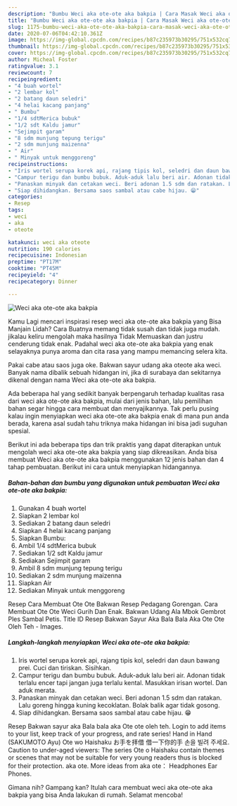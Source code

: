 ```yaml
---
description: "Bumbu Weci aka ote-ote aka bakpia | Cara Masak Weci aka ote-ote aka bakpia Yang Menggugah Selera"
title: "Bumbu Weci aka ote-ote aka bakpia | Cara Masak Weci aka ote-ote aka bakpia Yang Menggugah Selera"
slug: 1175-bumbu-weci-aka-ote-ote-aka-bakpia-cara-masak-weci-aka-ote-ote-aka-bakpia-yang-menggugah-selera
date: 2020-07-06T04:42:10.361Z
image: https://img-global.cpcdn.com/recipes/b87c235973b30295/751x532cq70/weci-aka-ote-ote-aka-bakpia-foto-resep-utama.jpg
thumbnail: https://img-global.cpcdn.com/recipes/b87c235973b30295/751x532cq70/weci-aka-ote-ote-aka-bakpia-foto-resep-utama.jpg
cover: https://img-global.cpcdn.com/recipes/b87c235973b30295/751x532cq70/weci-aka-ote-ote-aka-bakpia-foto-resep-utama.jpg
author: Micheal Foster
ratingvalue: 3.1
reviewcount: 7
recipeingredient:
- "4 buah wortel"
- "2 lembar kol"
- "2 batang daun seledri"
- "4 helai kacang panjang"
- " Bumbu"
- "1/4 sdtMerica bubuk"
- "1/2 sdt Kaldu jamur"
- "Sejimpit garam"
- "8 sdm munjung tepung terigu"
- "2 sdm munjung maizenna"
- " Air"
- " Minyak untuk menggoreng"
recipeinstructions:
- "Iris wortel serupa korek api, rajang tipis kol, seledri dan daun bawang prei. Cuci dan tiriskan. Sisihkan."
- "Campur terigu dan bumbu bubuk. Aduk-aduk lalu beri air. Adonan tidak terlalu encer tapi jangan juga terlalu kental. Masukkan irisan wortel. Dan aduk merata."
- "Panaskan minyak dan cetakan weci. Beri adonan 1.5 sdm dan ratakan. Lalu goreng hingga kuning kecoklatan. Bolak balik agar tidak gosong."
- "Siap dihidangkan. Bersama saos sambal atau cabe hijau. 😁"
categories:
- Resep
tags:
- weci
- aka
- oteote

katakunci: weci aka oteote 
nutrition: 190 calories
recipecuisine: Indonesian
preptime: "PT17M"
cooktime: "PT45M"
recipeyield: "4"
recipecategory: Dinner

---
```



![Weci aka ote-ote aka bakpia](https://img-global.cpcdn.com/recipes/b87c235973b30295/751x532cq70/weci-aka-ote-ote-aka-bakpia-foto-resep-utama.jpg)

Kamu Lagi mencari inspirasi resep weci aka ote-ote aka bakpia yang Bisa Manjain Lidah? Cara Buatnya memang tidak susah dan tidak juga mudah. jikalau keliru mengolah maka hasilnya Tidak Memuaskan dan justru cenderung tidak enak. Padahal weci aka ote-ote aka bakpia yang enak selayaknya punya aroma dan cita rasa yang mampu memancing selera kita.

Pakai cabe atau saos juga oke. Bakwan sayur udang aka oteote aka weci. Banyak nama dibalik sebuah hidangan ini, jika di surabaya dan sekitarnya dikenal dengan nama Weci aka ote-ote aka bakpia.

Ada beberapa hal yang sedikit banyak berpengaruh terhadap kualitas rasa dari weci aka ote-ote aka bakpia, mulai dari jenis bahan, lalu pemilihan bahan segar hingga cara membuat dan menyajikannya. Tak perlu pusing kalau ingin menyiapkan weci aka ote-ote aka bakpia enak di mana pun anda berada, karena asal sudah tahu triknya maka hidangan ini bisa jadi suguhan spesial.


Berikut ini ada beberapa tips dan trik praktis yang dapat diterapkan untuk mengolah weci aka ote-ote aka bakpia yang siap dikreasikan. Anda bisa membuat Weci aka ote-ote aka bakpia menggunakan 12 jenis bahan dan 4 tahap pembuatan. Berikut ini cara untuk menyiapkan hidangannya.

<!--inarticleads1-->

##### Bahan-bahan dan bumbu yang digunakan untuk pembuatan Weci aka ote-ote aka bakpia:

1. Gunakan 4 buah wortel
1. Siapkan 2 lembar kol
1. Sediakan 2 batang daun seledri
1. Siapkan 4 helai kacang panjang
1. Siapkan  Bumbu:
1. Ambil 1/4 sdtMerica bubuk
1. Sediakan 1/2 sdt Kaldu jamur
1. Sediakan Sejimpit garam
1. Ambil 8 sdm munjung tepung terigu
1. Sediakan 2 sdm munjung maizenna
1. Siapkan  Air
1. Sediakan  Minyak untuk menggoreng


Resep Cara Membuat Ote Ote Bakwan Resep Pedagang Gorengan. Cara Membuat Ote Ote Weci Gurih Dan Enak. Bakwan Udang Ala Mbok Gembrot Ples Sambal Petis. Title ID Resep Bakwan Sayur Aka Bala Bala Aka Ote Ote Oleh Teh - Images. 

<!--inarticleads2-->

##### Langkah-langkah menyiapkan Weci aka ote-ote aka bakpia:

1. Iris wortel serupa korek api, rajang tipis kol, seledri dan daun bawang prei. Cuci dan tiriskan. Sisihkan.
1. Campur terigu dan bumbu bubuk. Aduk-aduk lalu beri air. Adonan tidak terlalu encer tapi jangan juga terlalu kental. Masukkan irisan wortel. Dan aduk merata.
1. Panaskan minyak dan cetakan weci. Beri adonan 1.5 sdm dan ratakan. Lalu goreng hingga kuning kecoklatan. Bolak balik agar tidak gosong.
1. Siap dihidangkan. Bersama saos sambal atau cabe hijau. 😁


Resep Bakwan sayur aka Bala bala aka Ote ote oleh teh. Login to add items to your list, keep track of your progress, and rate series! Hand in Hand (SAKUMOTO Ayu) Ote wo Haishaku お手を拝借 借一下你的手 손을 빌려 주세요. Caution to under-aged viewers: The series Ote o Haishaku contain themes or scenes that may not be suitable for very young readers thus is blocked for their protection. aka ote. More ideas from aka ote： Headphones Ear Phones. 

Gimana nih? Gampang kan? Itulah cara membuat weci aka ote-ote aka bakpia yang bisa Anda lakukan di rumah. Selamat mencoba!
